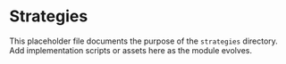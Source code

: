 # Strategies

This placeholder file documents the purpose of the `strategies` directory. Add implementation scripts or assets here as the module evolves.
